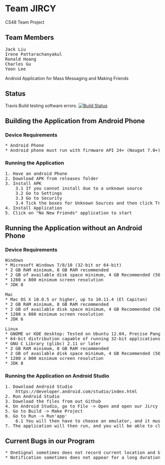 # Team JIRCY
CS48 Team Project
## Team Members
<pre>
Jack Liu
Irene Pattarachanyakul
Ronald Hoang
Charles Gu
Yoon Lee
</pre>

Android Application for Mass Messaging and Making Friends

## Status
Travis Build testing software errors.
[![Build Status](https://travis-ci.org/jackjunliu/jircy.svg?branch=master)](https://travis-ci.org/jackjunliu/jircy)

## Building the Application from Android Phone
### Device Requirements
<pre>
* Android Phone
* Android phone must run with firmware API 24+ (Nougat 7.0+)
</pre>

### Running the Application
<pre>
1. Have an android Phone
2. Download APK from releases folder
3. Install APK
    3.1 If you cannot install due to a unknown source
    3.2 Go to Settings
    3.3 Go to Security
    3.4 Tick the boxes for Unknown Sources and then click Trust
4. Install Application
5. Click on "No New Friends" application to start
</pre>

## Running the Application without an Android Phone
### Device Requirements
<pre>
Windows
* Microsoft Windows 7/8/10 (32-bit or 64-bit)
* 2 GB RAM minimum, 8 GB RAM recommended
* 2 GB of available disk space minimum, 4 GB Recommended (500 MB for IDE + 1.5 GB for Android SDK and emulator system image)
* 1280 x 800 minimum screen resolution
* JDK 8

Mac
* Mac OS X 10.8.5 or higher, up to 10.11.4 (El Capitan)
* 2 GB RAM minimum, 8 GB RAM recommended
* 2 GB of available disk space minimum, 4 GB Recommended (500 MB for IDE + 1.5 GB for Android SDK and emulator system image)
* 1280 x 800 minimum screen resolution
* JDK 6

Linux
* GNOME or KDE desktop: Tested on Ubuntu 12.04, Precise Pangolin (64-bit distribution capable of running 32-bit applications)
* 64-bit distribution capable of running 32-bit applications
* GNU C Library (glibc) 2.11 or later
* 2 GB RAM minimum, 8 GB RAM recommended
* 2 GB of available disk space minimum, 4 GB Recommended (500 MB for IDE + 1.5 GB for Android SDK and emulator system image)
* 1280 x 800 minimum screen resolution
* JDK 8
</pre>

### Running the Application on Android Studio
<pre>
1. Download Android Studio
    https://developer.android.com/studio/index.html
2. Run Android Studio
3. Download the files from out Github
4. On Android Studio, go to File -> Open and open our Jircy folder
5. Go to Build -> Make Project
6. Go to Run -> Run'app'
    6.1 You will then have to choose an emulator, and it must have to be at least firmware API 24+ or Nougat 7.0+
7. The application will then run, and you will be able to click on "No New Friends"
</pre>


## Current Bugs in our Program
<pre>
* OneSignal sometimes does not record current location and broadcast message might be affected
* Notification sometimes does not appear for a long duration (~2-3minutes)
</pre>